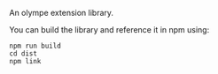 An olympe extension library.

You can build the library and reference it in npm using:
```
npm run build
cd dist
npm link
```
